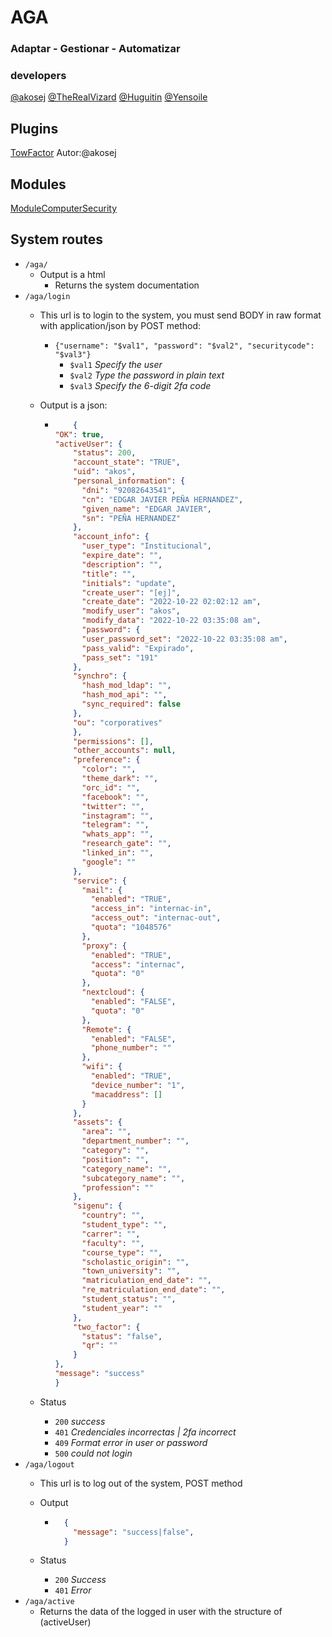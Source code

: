 # AGA
### Adaptar - Gestionar - Automatizar

### developers
[@akosej](https://github.com/akosej)
[@TheRealVizard](https://github.com/TheRealVizard)
[@Huguitin](https://github.com/Huguitin)
[@Yensoile](https://github.com/Yensoile)


## Plugins
[TowFactor](./2fa.md) Autor:@akosej

## Modules
[ModuleComputerSecurity](./moduleComputerSecurity.md)


## System routes

+ `/aga/`
    + Output is a html
        + Returns the system documentation
+ `/aga/login`
    + This url is to login to the system, you must send BODY in raw format with application/json by POST method:

        + `{"username": "$val1", "password": "$val2", "securitycode": "$val3"}`
            + `$val1` _Specify the user_
            + `$val2` _Type the password in plain text_
            + `$val3` _Specify the 6-digit 2fa code_
    + Output is a json:

      + ```json
            {
        "OK": true,
        "activeUser": {
            "status": 200,
            "account_state": "TRUE",
            "uid": "akos",
            "personal_information": {
              "dni": "92082643541",
              "cn": "EDGAR JAVIER PEÑA HERNANDEZ",
              "given_name": "EDGAR JAVIER",
              "sn": "PEÑA HERNANDEZ"
            },
            "account_info": {
              "user_type": "Institucional",
              "expire_date": "",
              "description": "",
              "title": "",
              "initials": "update",
              "create_user": "[ej]",
              "create_date": "2022-10-22 02:02:12 am",
              "modify_user": "akos",
              "modify_data": "2022-10-22 03:35:08 am",
              "password": {
              "user_password_set": "2022-10-22 03:35:08 am",
              "pass_valid": "Expirado",
              "pass_set": "191"
            },
            "synchro": {
              "hash_mod_ldap": "",
              "hash_mod_api": "",
              "sync_required": false
            },
            "ou": "corporatives"
            },
            "permissions": [],
            "other_accounts": null,
            "preference": {
              "color": "",
              "theme_dark": "",
              "orc_id": "",
              "facebook": "",
              "twitter": "",
              "instagram": "",
              "telegram": "",
              "whats_app": "",
              "research_gate": "",
              "linked_in": "",
              "google": ""
            },
            "service": {
              "mail": {
                "enabled": "TRUE",
                "access_in": "internac-in",
                "access_out": "internac-out",
                "quota": "1048576"
              },
              "proxy": {
                "enabled": "TRUE",
                "access": "internac",
                "quota": "0"
              },
              "nextcloud": {
                "enabled": "FALSE",
                "quota": "0"
              },
              "Remote": {
                "enabled": "FALSE",
                "phone_number": ""
              },
              "wifi": {
                "enabled": "TRUE",
                "device_number": "1",
                "macaddress": []
              }
            },
            "assets": {
              "area": "",
              "department_number": "",
              "category": "",
              "position": "",
              "category_name": "",
              "subcategory_name": "",
              "profession": ""
            },
            "sigenu": {
              "country": "",
              "student_type": "",
              "carrer": "",
              "faculty": "",
              "course_type": "",
              "scholastic_origin": "",
              "town_university": "",
              "matriculation_end_date": "",
              "re_matriculation_end_date": "",
              "student_status": "",
              "student_year": ""
            },
            "two_factor": {
              "status": "false",
              "qr": ""
            }
        },
        "message": "success"
        }
        ```
    + Status

        + ``200`` _success_
        + ``401`` _Credenciales incorrectas | 2fa incorrect_
        + ``409`` _Format error in user or password_
        + ``500`` _could not login_
+ `/aga/logout`
  + This url is to log out of the system, POST method
  + Output

    +
      ```json
        {
          "message": "success|false",
        }
        ```

  + Status
    + `200` _Success_
    + `401` _Error_
+ `/aga/active`
  + Returns the data of the logged in user with the structure of (activeUser)

